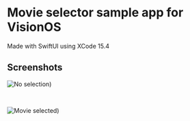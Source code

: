 #  Movie selector sample app for VisionOS

Made with SwiftUI
using XCode 15.4

## Screenshots
![No selection](screenshots%noselection.png))

<br>

![Movie selected](screenshots%selected.png))

